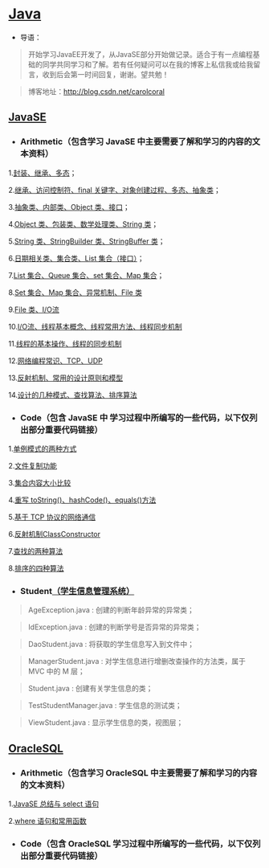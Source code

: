 # [Java](https://baike.baidu.com/item/java/85979)

* 导语：

>开始学习JavaEE开发了，从JavaSE部分开始做记录。适合于有一点编程基础的同学共同学习和了解。若有任何疑问可以在我的博客上私信我或给我留言，收到后会第一时间回复，谢谢。望共勉！

>博客地址：http://blog.csdn.net/carolcoral

## [JavaSE](https://baike.baidu.com/item/JAVA%20SE/4662159?fr=aladdin)

* ### Arithmetic（包含学习 JavaSE 中主要需要了解和学习的内容的文本资料）

1.[封装、继承、多态](https://github.com/carolcoral/JavaLearn/blob/master/JavaSE/Arithmetic/Day09—封装、继承、多态.java)；  

2.[继承、访问控制符、final 关键字、对象创建过程、多态、抽象类](https://github.com/carolcoral/JavaLearn/blob/master/JavaSE/Arithmetic/Day10—继承、访问控制符、final关键字、对象创建过程、多态、抽象类.java)；  

3.[抽象类、内部类、Object 类、接口](https://github.com/carolcoral/JavaLearn/blob/master/JavaSE/Arithmetic/Day11—抽象类、接口、内部类、Object类.java)；   

4.[Object 类、包装类、数学处理类、String 类](https://github.com/carolcoral/JavaLearn/blob/master/JavaSE/Arithmetic/Day12—Object类、包装类、数学处理类、String类.java)；  

5.[String 类、StringBuilder 类、StringBuffer 类](https://github.com/carolcoral/JavaLearn/blob/master/JavaSE/Arithmetic/Day13—String类、StringBuilder类、StringBuffer类.java)； 

6.[日期相关类、集合类、List 集合（接口）](https://github.com/carolcoral/JavaLearn/blob/master/JavaSE/Arithmetic/Day14—日期相关类、集合类、List集合（接口）.java)； 

7.[List 集合、Queue 集合、set 集合、Map 集合](https://github.com/carolcoral/JavaLearn/blob/master/JavaSE/Arithmetic/Day15—List集合、Queue集合、set集合.java)； 

8.[Set 集合、Map 集合、异常机制、File 类](https://github.com/carolcoral/JavaLearn/blob/master/JavaSE/Arithmetic/Day16—Set集合、Map集合、异常处理、File类.java)

9.[File 类、I/O流](https://github.com/carolcoral/JavaLearn/blob/master/JavaSE/Arithmetic/Day17—File类、输入输出流.java)

10.[I/O流、线程基本概念、线程常用方法、线程同步机制](https://github.com/carolcoral/JavaLearn/blob/master/JavaSE/Arithmetic/Day18—输入输出流、线程.java)

11.[线程的基本操作、线程的同步机制](https://github.com/carolcoral/JavaLearn/blob/master/JavaSE/Arithmetic/Day19—线程的同步机制、线程的基本操作.java)

12.[网络编程常识、TCP、UDP](https://github.com/carolcoral/JavaLearn/blob/master/JavaSE/Arithmetic/Day20—网络编程常识、TCP、UDP.java)

13.[反射机制、常用的设计原则和模型](https://github.com/carolcoral/JavaLearn/blob/master/JavaSE/Arithmetic/Day21—反射机制、常用的设计原则和模型.java)

14.[设计的几种模式、查找算法、排序算法](https://github.com/carolcoral/JavaLearn/blob/master/JavaSE/Arithmetic/Day22—查找算法、排序算法.java)

* ### Code（包含 JavaSE 中 学习过程中所编写的一些代码，以下仅列出部分重要代码链接）

1.[单例模式的两种方式](https://github.com/carolcoral/JavaLearn/blob/master/JavaSE/Code/Singerton.java)

2.[文件复制功能](https://github.com/carolcoral/JavaLearn/blob/master/JavaSE/Code/TestFileCopy.java)

3.[集合内容大小比较](https://github.com/carolcoral/JavaLearn/blob/master/JavaSE/Code/TestSort.java)

4.[重写 toString()、hashCode()、equals()方法](https://github.com/carolcoral/JavaLearn/blob/master/JavaSE/Code/Student.java)

5.[基于 TCP 协议的网络通信](https://github.com/carolcoral/JavaLearn/blob/master/JavaSE/Code/ServerSocket.java)

6.[反射机制ClassConstructor](https://github.com/carolcoral/JavaLearn/blob/master/JavaSE/Code/ClassConstructor.java)

7.[查找的两种算法](https://github.com/carolcoral/JavaLearn/blob/master/JavaSE/Code/TestFind.java)

8.[排序的四种算法](https://github.com/carolcoral/JavaLearn/blob/master/JavaSE/Code/TestSortArith.java)


* ### Student[（学生信息管理系统）](https://github.com/carolcoral/JavaLearn/tree/master/JavaSE/Student)

>AgeException.java : 创建的判断年龄异常的异常类；

>IdException.java : 创建的判断学号是否异常的异常类；

>DaoStudent.java : 将获取的学生信息写入到文件中；

>ManagerStudent.java : 对学生信息进行增删改查操作的方法类，属于 MVC 中的 M 层；

>Student.java : 创建有关学生信息的类；

>TestStudentManager.java : 学生信息的测试类；

>ViewStudent.java : 显示学生信息的类，视图层；

## [OracleSQL](http://www.oracle.com/technetwork/cn/database/database-technologies/sql/overview/index.html)

* ### Arithmetic（包含学习 OracleSQL 中主要需要了解和学习的内容的文本资料）

1.[JavaSE 总结与 select 语句](https://github.com/carolcoral/JavaLearn/blob/master/OracleSQL/Arithmetic/JavaSE总结与%20select%20语句.sql)

2.[where 语句和常用函数](https://github.com/carolcoral/JavaLearn/blob/master/OracleSQL/Arithmetic/where语句和常用函数.sql)

* ### Code（包含 OracleSQL 学习过程中所编写的一些代码，以下仅列出部分重要代码链接）


